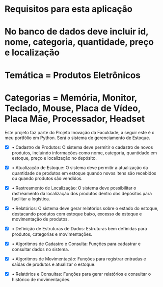 # Requisitos para esta aplicação

# No banco de dados deve incluir id, nome, categoria, quantidade, preço e localização

# Temática = Produtos Eletrônicos

# Categorias = Memória, Monitor, Teclado, Mouse, Placa de Vídeo, Placa Mãe, Processador, Headset

Este projeto faz parte do Projeto Inovação da Faculdade, a seguir este é o meu portfólio em Python.
Será o sistema de gerenciamento de Estoque.

- [x] • Cadastro de Produtos: O sistema deve permitir o cadastro de novos produtos, incluindo
      informações como nome, categoria, quantidade em estoque, preço e localização no depósito.

- [x] • Atualização de Estoque: O sistema deve permitir a atualização da quantidade de produtos
      em estoque quando novos itens são recebidos ou quando produtos são vendidos.

- [x]  • Rastreamento de Localização: O sistema deve possibilitar o rastreamento da localização dos
produtos dentro dos depósitos para facilitar a logística.

- [x] • Relatórios: O sistema deve gerar relatórios sobre o estado do estoque, destacando produtos
com estoque baixo, excesso de estoque e movimentação de produtos.

- [x] • Definição de Estruturas de Dados: Estruturas bem definidas para produtos, categorias e
      movimentações.

- [x] • Algoritmos de Cadastro e Consulta: Funções para cadastrar e consultar dados no sistema.

- [x] • Algoritmos de Movimentação: Funções para registrar entradas e saídas de produtos e
atualizar o estoque.

- [x] • Relatórios e Consultas: Funções para gerar relatórios e consultar o histórico de
movimentações.
